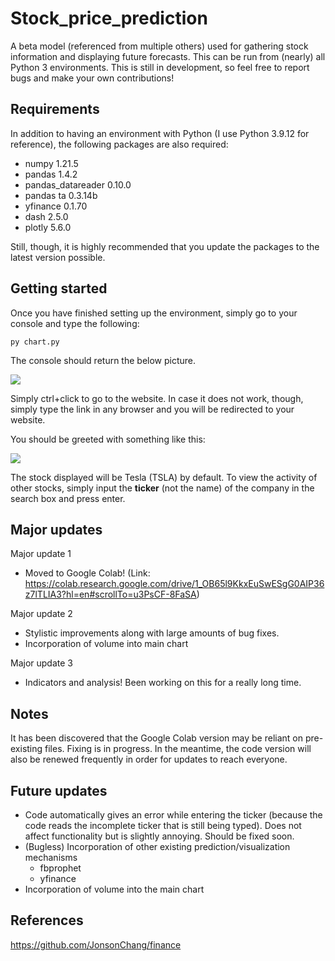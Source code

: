 # Stock_price_prediction

A beta model (referenced from multiple others) used for gathering stock information and displaying future forecasts. This can be run from (nearly) all Python 3 environments. This is still in development, so feel free to report bugs and make your own contributions!

## Requirements

In addition to having an environment with Python (I use Python 3.9.12 for reference), the following packages are also required:
* numpy 1.21.5
* pandas 1.4.2
* pandas_datareader 0.10.0
* pandas ta 0.3.14b
* yfinance 0.1.70
* dash 2.5.0
* plotly 5.6.0

Still, though, it is highly recommended that you update the packages to the latest version possible.

## Getting started

Once you have finished setting up the environment, simply go to your console and type the following:

``` py chart.py ```

The console should return the below picture.

![](https://github.com/ProSkills101/Stock_price_prediction/blob/main/Screenshot%202022-08-04%20155049.png)

Simply ctrl+click to go to the website. In case it does not work, though, simply type the link in any browser and you will be redirected to your website. 

You should be greeted with something like this:

![](https://github.com/ProSkills101/Stock_price_prediction/blob/main/Screenshot%202022-08-04%20155113.png)

The stock displayed will be Tesla (TSLA) by default. To view the activity of other stocks, simply input the **ticker** (not the name) of the company in the search box and press enter.

## Major updates

Major update 1
* Moved to Google Colab! (Link: https://colab.research.google.com/drive/1_OB65l9KkxEuSwESgG0AIP36z7lTLIA3?hl=en#scrollTo=u3PsCF-8FaSA)

Major update 2
* Stylistic improvements along with large amounts of bug fixes.
* Incorporation of volume into main chart

Major update 3
* Indicators and analysis! Been working on this for a really long time.

## Notes

It has been discovered that the Google Colab version may be reliant on pre-existing files. Fixing is in progress. In the meantime, the code version will also be renewed frequently in order for updates to reach everyone.

## Future updates

* Code automatically gives an error while entering the ticker (because the code reads the incomplete ticker that is still being typed). Does not affect functionality but is slightly annoying. Should be fixed soon.
* (Bugless) Incorporation of other existing prediction/visualization mechanisms
  * fbprophet
  * yfinance
* Incorporation of volume into the main chart

## References

https://github.com/JonsonChang/finance
